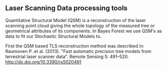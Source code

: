 ## Laser Scanning Data processing tools

Quantitative Structural Model (QSM) is a reconstruction of the laser scanning
point cloud giving the whole topology of the measured tree or geometrical 
attributes of its components. In Bayes Forest we use QSM's as data to fit
our Stochastic Structural Models to.

First the QSM based TLS reconstruction method was described in:
Raumonen P. et al. (2013). "Fast automatic precision tree models from terrestrial
laser scanner data". Remote Sensing 5: 491–520. 
http://dx.doi.org/10.3390/rs5020491
